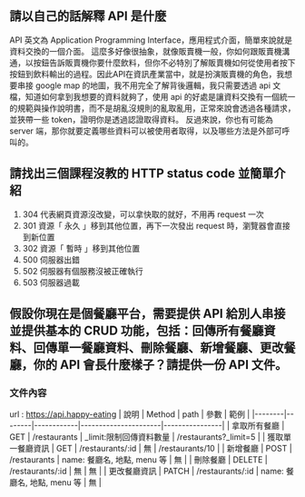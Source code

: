 ## 請以自己的話解釋 API 是什麼
API 英文為 Application Programming Interface，應用程式介面，簡單來說就是資料交換的一個介面。
這麼多好像很抽象，就像販賣機一般，你如何跟販賣機溝通，以按鈕告訴販賣機你要什麼飲料，但你不必特別了解販賣機如何從使用者按下按鈕到飲料輸出的過程。因此API在資訊產業當中，就是扮演販賣機的角色，我想要串接 google map 的地圖，我不用完全了解背後邏輯，我只需要透過 api 文檔，知道如何拿到我想要的資料就夠了，使用 api 的好處是讓資料交換有一個統一的規範與操作說明書，而不是胡亂沒規則的亂取亂用，正常來說會透過各種請求，並狹帶一些 token，證明你是透過認證取得資料。
反過來說，你也有可能為 server 端，那你就要定義哪些資料可以被使用者取得，以及哪些方法是外部可呼叫的。


## 請找出三個課程沒教的 HTTP status code 並簡單介紹
1. 304 代表網頁資源沒改變，可以拿快取的就好，不用再 request 一次
2. 301 資源「 永久 」移到其他位置，再下一次發出 request 時，瀏覽器會直接到新位置
3. 302 資源「 暫時 」移到其他位置
4. 500 伺服器出錯
5. 502 伺服器有個服務沒被正確執行
6. 503 伺服器過載


## 假設你現在是個餐廳平台，需要提供 API 給別人串接並提供基本的 CRUD 功能，包括：回傳所有餐廳資料、回傳單一餐廳資料、刪除餐廳、新增餐廳、更改餐廳，你的 API 會長什麼樣子？請提供一份 API 文件。

### 文件內容
url : https://api.happy-eating
| 說明     | Method | path       | 參數                   | 範例             |
|--------|--------|------------|----------------------|----------------|
| 拿取所有餐廳 | GET    | /restaurants     | _limit:限制回傳資料數量     | /restaurants?_limit=5 |
| 獲取單一餐廳資訊 | GET    | /restaurants/:id | 無         | /restaurants/10 |
| 新增餐廳   | POST   | /restaurants     | name: 餐廳名, 地點, menu 等 | 無 |
| 刪除餐廳   | DELETE   | /restaurants/:id  | 無 | 無              |
| 更改餐廳資訊   | PATCH   | /restaurants/:id  | name: 餐廳名, 地點, menu 等 | 無 |